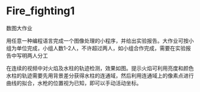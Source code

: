 # Fire_fighting1
数图大作业

用任意一种编程语言完成一个图像处理的小程序，并给出实验报告。大作业可按小组为单位完成，小组人数1-2人，不许超过两人，如小组合作完成，需要在实验报告中写明两人分工

 
在连续的视频中对火焰及水柱的轨迹检测，效果如图。提示火焰可利用亮度和颜色水柱的轨迹需要先用背景差分获得水柱的连通域，然后利用连通域上的像素点进行曲线的拟合，水枪的位置视为已知，即可以手动活动坐标。

